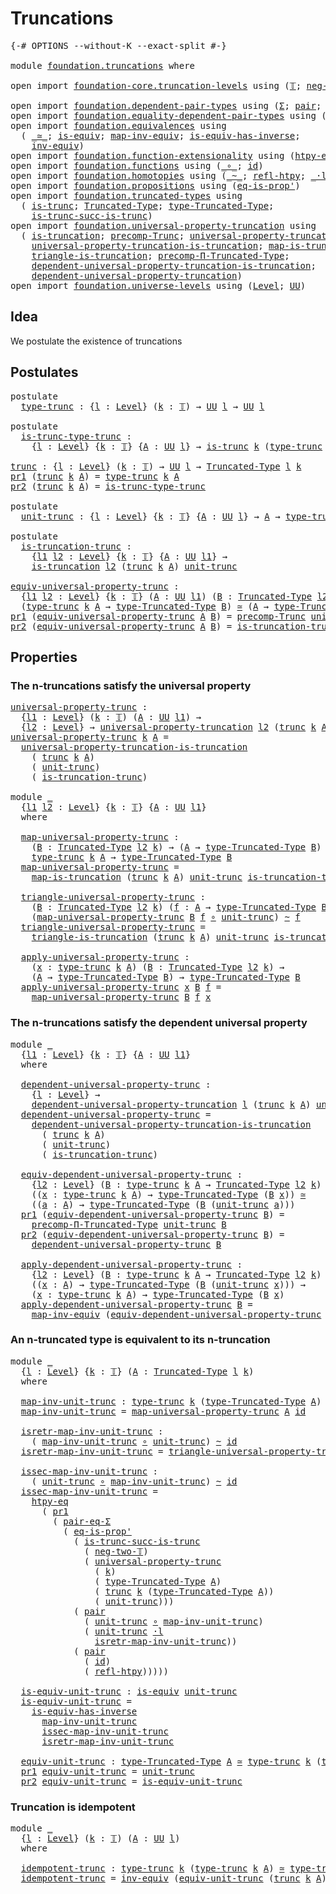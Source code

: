 # Truncations

<pre class="Agda"><a id="24" class="Symbol">{-#</a> <a id="28" class="Keyword">OPTIONS</a> <a id="36" class="Pragma">--without-K</a> <a id="48" class="Pragma">--exact-split</a> <a id="62" class="Symbol">#-}</a>

<a id="67" class="Keyword">module</a> <a id="74" href="foundation.truncations.html" class="Module">foundation.truncations</a> <a id="97" class="Keyword">where</a>

<a id="104" class="Keyword">open</a> <a id="109" class="Keyword">import</a> <a id="116" href="foundation-core.truncation-levels.html" class="Module">foundation-core.truncation-levels</a> <a id="150" class="Keyword">using</a> <a id="156" class="Symbol">(</a><a id="157" href="foundation-core.truncation-levels.html#395" class="Datatype">𝕋</a><a id="158" class="Symbol">;</a> <a id="160" href="foundation-core.truncation-levels.html#416" class="InductiveConstructor">neg-two-𝕋</a><a id="169" class="Symbol">)</a>

<a id="172" class="Keyword">open</a> <a id="177" class="Keyword">import</a> <a id="184" href="foundation.dependent-pair-types.html" class="Module">foundation.dependent-pair-types</a> <a id="216" class="Keyword">using</a> <a id="222" class="Symbol">(</a><a id="223" href="foundation-core.dependent-pair-types.html#515" class="Record">Σ</a><a id="224" class="Symbol">;</a> <a id="226" href="foundation-core.dependent-pair-types.html#588" class="InductiveConstructor">pair</a><a id="230" class="Symbol">;</a> <a id="232" href="foundation-core.dependent-pair-types.html#605" class="Field">pr1</a><a id="235" class="Symbol">;</a> <a id="237" href="foundation-core.dependent-pair-types.html#617" class="Field">pr2</a><a id="240" class="Symbol">)</a>
<a id="242" class="Keyword">open</a> <a id="247" class="Keyword">import</a> <a id="254" href="foundation.equality-dependent-pair-types.html" class="Module">foundation.equality-dependent-pair-types</a> <a id="295" class="Keyword">using</a> <a id="301" class="Symbol">(</a><a id="302" href="foundation.equality-dependent-pair-types.html#1288" class="Function">pair-eq-Σ</a><a id="311" class="Symbol">)</a>
<a id="313" class="Keyword">open</a> <a id="318" class="Keyword">import</a> <a id="325" href="foundation.equivalences.html" class="Module">foundation.equivalences</a> <a id="349" class="Keyword">using</a>
  <a id="357" class="Symbol">(</a> <a id="359" href="foundation-core.equivalences.html#1621" class="Function Operator">_≃_</a><a id="362" class="Symbol">;</a> <a id="364" href="foundation-core.equivalences.html#1556" class="Function">is-equiv</a><a id="372" class="Symbol">;</a> <a id="374" href="foundation-core.equivalences.html#5036" class="Function">map-inv-equiv</a><a id="387" class="Symbol">;</a> <a id="389" href="foundation-core.equivalences.html#3013" class="Function">is-equiv-has-inverse</a><a id="409" class="Symbol">;</a>
    <a id="415" href="foundation-core.equivalences.html#5721" class="Function">inv-equiv</a><a id="424" class="Symbol">)</a>
<a id="426" class="Keyword">open</a> <a id="431" class="Keyword">import</a> <a id="438" href="foundation.function-extensionality.html" class="Module">foundation.function-extensionality</a> <a id="473" class="Keyword">using</a> <a id="479" class="Symbol">(</a><a id="480" href="foundation-core.function-extensionality.html#965" class="Function">htpy-eq</a><a id="487" class="Symbol">)</a>
<a id="489" class="Keyword">open</a> <a id="494" class="Keyword">import</a> <a id="501" href="foundation.functions.html" class="Module">foundation.functions</a> <a id="522" class="Keyword">using</a> <a id="528" class="Symbol">(</a><a id="529" href="foundation-core.functions.html#420" class="Function Operator">_∘_</a><a id="532" class="Symbol">;</a> <a id="534" href="foundation-core.functions.html#322" class="Function">id</a><a id="536" class="Symbol">)</a>
<a id="538" class="Keyword">open</a> <a id="543" class="Keyword">import</a> <a id="550" href="foundation.homotopies.html" class="Module">foundation.homotopies</a> <a id="572" class="Keyword">using</a> <a id="578" class="Symbol">(</a><a id="579" href="foundation-core.homotopies.html#627" class="Function Operator">_~_</a><a id="582" class="Symbol">;</a> <a id="584" href="foundation-core.homotopies.html#741" class="Function">refl-htpy</a><a id="593" class="Symbol">;</a> <a id="595" href="foundation-core.homotopies.html#1877" class="Function Operator">_·l_</a><a id="599" class="Symbol">)</a>
<a id="601" class="Keyword">open</a> <a id="606" class="Keyword">import</a> <a id="613" href="foundation.propositions.html" class="Module">foundation.propositions</a> <a id="637" class="Keyword">using</a> <a id="643" class="Symbol">(</a><a id="644" href="foundation-core.propositions.html#2620" class="Function">eq-is-prop&#39;</a><a id="655" class="Symbol">)</a>
<a id="657" class="Keyword">open</a> <a id="662" class="Keyword">import</a> <a id="669" href="foundation.truncated-types.html" class="Module">foundation.truncated-types</a> <a id="696" class="Keyword">using</a>
  <a id="704" class="Symbol">(</a> <a id="706" href="foundation-core.truncated-types.html#1741" class="Function">is-trunc</a><a id="714" class="Symbol">;</a> <a id="716" href="foundation-core.truncated-types.html#1925" class="Function">Truncated-Type</a><a id="730" class="Symbol">;</a> <a id="732" href="foundation-core.truncated-types.html#2060" class="Function">type-Truncated-Type</a><a id="751" class="Symbol">;</a>
    <a id="757" href="foundation-core.truncated-types.html#2388" class="Function">is-trunc-succ-is-trunc</a><a id="779" class="Symbol">)</a>
<a id="781" class="Keyword">open</a> <a id="786" class="Keyword">import</a> <a id="793" href="foundation.universal-property-truncation.html" class="Module">foundation.universal-property-truncation</a> <a id="834" class="Keyword">using</a>
  <a id="842" class="Symbol">(</a> <a id="844" href="foundation.universal-property-truncation.html#1970" class="Function">is-truncation</a><a id="857" class="Symbol">;</a> <a id="859" href="foundation.universal-property-truncation.html#1744" class="Function">precomp-Trunc</a><a id="872" class="Symbol">;</a> <a id="874" href="foundation.universal-property-truncation.html#2264" class="Function">universal-property-truncation</a><a id="903" class="Symbol">;</a>
    <a id="909" href="foundation.universal-property-truncation.html#4584" class="Function">universal-property-truncation-is-truncation</a><a id="952" class="Symbol">;</a> <a id="954" href="foundation.universal-property-truncation.html#4962" class="Function">map-is-truncation</a><a id="971" class="Symbol">;</a>
    <a id="977" href="foundation.universal-property-truncation.html#5235" class="Function">triangle-is-truncation</a><a id="999" class="Symbol">;</a> <a id="1001" href="foundation.universal-property-truncation.html#2672" class="Function">precomp-Π-Truncated-Type</a><a id="1025" class="Symbol">;</a>
    <a id="1031" href="foundation.universal-property-truncation.html#5793" class="Function">dependent-universal-property-truncation-is-truncation</a><a id="1084" class="Symbol">;</a>
    <a id="1090" href="foundation.universal-property-truncation.html#2928" class="Function">dependent-universal-property-truncation</a><a id="1129" class="Symbol">)</a>
<a id="1131" class="Keyword">open</a> <a id="1136" class="Keyword">import</a> <a id="1143" href="foundation.universe-levels.html" class="Module">foundation.universe-levels</a> <a id="1170" class="Keyword">using</a> <a id="1176" class="Symbol">(</a><a id="1177" href="Agda.Primitive.html#597" class="Postulate">Level</a><a id="1182" class="Symbol">;</a> <a id="1184" href="foundation-core.universe-levels.html#235" class="Primitive">UU</a><a id="1186" class="Symbol">)</a>
</pre>
## Idea

We postulate the existence of truncations

## Postulates

<pre class="Agda"><a id="1268" class="Keyword">postulate</a>
  <a id="type-trunc"></a><a id="1280" href="foundation.truncations.html#1280" class="Postulate">type-trunc</a> <a id="1291" class="Symbol">:</a> <a id="1293" class="Symbol">{</a><a id="1294" href="foundation.truncations.html#1294" class="Bound">l</a> <a id="1296" class="Symbol">:</a> <a id="1298" href="Agda.Primitive.html#597" class="Postulate">Level</a><a id="1303" class="Symbol">}</a> <a id="1305" class="Symbol">(</a><a id="1306" href="foundation.truncations.html#1306" class="Bound">k</a> <a id="1308" class="Symbol">:</a> <a id="1310" href="foundation-core.truncation-levels.html#395" class="Datatype">𝕋</a><a id="1311" class="Symbol">)</a> <a id="1313" class="Symbol">→</a> <a id="1315" href="foundation-core.universe-levels.html#235" class="Primitive">UU</a> <a id="1318" href="foundation.truncations.html#1294" class="Bound">l</a> <a id="1320" class="Symbol">→</a> <a id="1322" href="foundation-core.universe-levels.html#235" class="Primitive">UU</a> <a id="1325" href="foundation.truncations.html#1294" class="Bound">l</a>

<a id="1328" class="Keyword">postulate</a>
  <a id="is-trunc-type-trunc"></a><a id="1340" href="foundation.truncations.html#1340" class="Postulate">is-trunc-type-trunc</a> <a id="1360" class="Symbol">:</a>
    <a id="1366" class="Symbol">{</a><a id="1367" href="foundation.truncations.html#1367" class="Bound">l</a> <a id="1369" class="Symbol">:</a> <a id="1371" href="Agda.Primitive.html#597" class="Postulate">Level</a><a id="1376" class="Symbol">}</a> <a id="1378" class="Symbol">{</a><a id="1379" href="foundation.truncations.html#1379" class="Bound">k</a> <a id="1381" class="Symbol">:</a> <a id="1383" href="foundation-core.truncation-levels.html#395" class="Datatype">𝕋</a><a id="1384" class="Symbol">}</a> <a id="1386" class="Symbol">{</a><a id="1387" href="foundation.truncations.html#1387" class="Bound">A</a> <a id="1389" class="Symbol">:</a> <a id="1391" href="foundation-core.universe-levels.html#235" class="Primitive">UU</a> <a id="1394" href="foundation.truncations.html#1367" class="Bound">l</a><a id="1395" class="Symbol">}</a> <a id="1397" class="Symbol">→</a> <a id="1399" href="foundation-core.truncated-types.html#1741" class="Function">is-trunc</a> <a id="1408" href="foundation.truncations.html#1379" class="Bound">k</a> <a id="1410" class="Symbol">(</a><a id="1411" href="foundation.truncations.html#1280" class="Postulate">type-trunc</a> <a id="1422" href="foundation.truncations.html#1379" class="Bound">k</a> <a id="1424" href="foundation.truncations.html#1387" class="Bound">A</a><a id="1425" class="Symbol">)</a>

<a id="trunc"></a><a id="1428" href="foundation.truncations.html#1428" class="Function">trunc</a> <a id="1434" class="Symbol">:</a> <a id="1436" class="Symbol">{</a><a id="1437" href="foundation.truncations.html#1437" class="Bound">l</a> <a id="1439" class="Symbol">:</a> <a id="1441" href="Agda.Primitive.html#597" class="Postulate">Level</a><a id="1446" class="Symbol">}</a> <a id="1448" class="Symbol">(</a><a id="1449" href="foundation.truncations.html#1449" class="Bound">k</a> <a id="1451" class="Symbol">:</a> <a id="1453" href="foundation-core.truncation-levels.html#395" class="Datatype">𝕋</a><a id="1454" class="Symbol">)</a> <a id="1456" class="Symbol">→</a> <a id="1458" href="foundation-core.universe-levels.html#235" class="Primitive">UU</a> <a id="1461" href="foundation.truncations.html#1437" class="Bound">l</a> <a id="1463" class="Symbol">→</a> <a id="1465" href="foundation-core.truncated-types.html#1925" class="Function">Truncated-Type</a> <a id="1480" href="foundation.truncations.html#1437" class="Bound">l</a> <a id="1482" href="foundation.truncations.html#1449" class="Bound">k</a>
<a id="1484" href="foundation-core.dependent-pair-types.html#605" class="Field">pr1</a> <a id="1488" class="Symbol">(</a><a id="1489" href="foundation.truncations.html#1428" class="Function">trunc</a> <a id="1495" href="foundation.truncations.html#1495" class="Bound">k</a> <a id="1497" href="foundation.truncations.html#1497" class="Bound">A</a><a id="1498" class="Symbol">)</a> <a id="1500" class="Symbol">=</a> <a id="1502" href="foundation.truncations.html#1280" class="Postulate">type-trunc</a> <a id="1513" href="foundation.truncations.html#1495" class="Bound">k</a> <a id="1515" href="foundation.truncations.html#1497" class="Bound">A</a>
<a id="1517" href="foundation-core.dependent-pair-types.html#617" class="Field">pr2</a> <a id="1521" class="Symbol">(</a><a id="1522" href="foundation.truncations.html#1428" class="Function">trunc</a> <a id="1528" href="foundation.truncations.html#1528" class="Bound">k</a> <a id="1530" href="foundation.truncations.html#1530" class="Bound">A</a><a id="1531" class="Symbol">)</a> <a id="1533" class="Symbol">=</a> <a id="1535" href="foundation.truncations.html#1340" class="Postulate">is-trunc-type-trunc</a>

<a id="1556" class="Keyword">postulate</a>
  <a id="unit-trunc"></a><a id="1568" href="foundation.truncations.html#1568" class="Postulate">unit-trunc</a> <a id="1579" class="Symbol">:</a> <a id="1581" class="Symbol">{</a><a id="1582" href="foundation.truncations.html#1582" class="Bound">l</a> <a id="1584" class="Symbol">:</a> <a id="1586" href="Agda.Primitive.html#597" class="Postulate">Level</a><a id="1591" class="Symbol">}</a> <a id="1593" class="Symbol">{</a><a id="1594" href="foundation.truncations.html#1594" class="Bound">k</a> <a id="1596" class="Symbol">:</a> <a id="1598" href="foundation-core.truncation-levels.html#395" class="Datatype">𝕋</a><a id="1599" class="Symbol">}</a> <a id="1601" class="Symbol">{</a><a id="1602" href="foundation.truncations.html#1602" class="Bound">A</a> <a id="1604" class="Symbol">:</a> <a id="1606" href="foundation-core.universe-levels.html#235" class="Primitive">UU</a> <a id="1609" href="foundation.truncations.html#1582" class="Bound">l</a><a id="1610" class="Symbol">}</a> <a id="1612" class="Symbol">→</a> <a id="1614" href="foundation.truncations.html#1602" class="Bound">A</a> <a id="1616" class="Symbol">→</a> <a id="1618" href="foundation.truncations.html#1280" class="Postulate">type-trunc</a> <a id="1629" href="foundation.truncations.html#1594" class="Bound">k</a> <a id="1631" href="foundation.truncations.html#1602" class="Bound">A</a>

<a id="1634" class="Keyword">postulate</a>
  <a id="is-truncation-trunc"></a><a id="1646" href="foundation.truncations.html#1646" class="Postulate">is-truncation-trunc</a> <a id="1666" class="Symbol">:</a>
    <a id="1672" class="Symbol">{</a><a id="1673" href="foundation.truncations.html#1673" class="Bound">l1</a> <a id="1676" href="foundation.truncations.html#1676" class="Bound">l2</a> <a id="1679" class="Symbol">:</a> <a id="1681" href="Agda.Primitive.html#597" class="Postulate">Level</a><a id="1686" class="Symbol">}</a> <a id="1688" class="Symbol">{</a><a id="1689" href="foundation.truncations.html#1689" class="Bound">k</a> <a id="1691" class="Symbol">:</a> <a id="1693" href="foundation-core.truncation-levels.html#395" class="Datatype">𝕋</a><a id="1694" class="Symbol">}</a> <a id="1696" class="Symbol">{</a><a id="1697" href="foundation.truncations.html#1697" class="Bound">A</a> <a id="1699" class="Symbol">:</a> <a id="1701" href="foundation-core.universe-levels.html#235" class="Primitive">UU</a> <a id="1704" href="foundation.truncations.html#1673" class="Bound">l1</a><a id="1706" class="Symbol">}</a> <a id="1708" class="Symbol">→</a>
    <a id="1714" href="foundation.universal-property-truncation.html#1970" class="Function">is-truncation</a> <a id="1728" href="foundation.truncations.html#1676" class="Bound">l2</a> <a id="1731" class="Symbol">(</a><a id="1732" href="foundation.truncations.html#1428" class="Function">trunc</a> <a id="1738" href="foundation.truncations.html#1689" class="Bound">k</a> <a id="1740" href="foundation.truncations.html#1697" class="Bound">A</a><a id="1741" class="Symbol">)</a> <a id="1743" href="foundation.truncations.html#1568" class="Postulate">unit-trunc</a>

<a id="equiv-universal-property-trunc"></a><a id="1755" href="foundation.truncations.html#1755" class="Function">equiv-universal-property-trunc</a> <a id="1786" class="Symbol">:</a>
  <a id="1790" class="Symbol">{</a><a id="1791" href="foundation.truncations.html#1791" class="Bound">l1</a> <a id="1794" href="foundation.truncations.html#1794" class="Bound">l2</a> <a id="1797" class="Symbol">:</a> <a id="1799" href="Agda.Primitive.html#597" class="Postulate">Level</a><a id="1804" class="Symbol">}</a> <a id="1806" class="Symbol">{</a><a id="1807" href="foundation.truncations.html#1807" class="Bound">k</a> <a id="1809" class="Symbol">:</a> <a id="1811" href="foundation-core.truncation-levels.html#395" class="Datatype">𝕋</a><a id="1812" class="Symbol">}</a> <a id="1814" class="Symbol">(</a><a id="1815" href="foundation.truncations.html#1815" class="Bound">A</a> <a id="1817" class="Symbol">:</a> <a id="1819" href="foundation-core.universe-levels.html#235" class="Primitive">UU</a> <a id="1822" href="foundation.truncations.html#1791" class="Bound">l1</a><a id="1824" class="Symbol">)</a> <a id="1826" class="Symbol">(</a><a id="1827" href="foundation.truncations.html#1827" class="Bound">B</a> <a id="1829" class="Symbol">:</a> <a id="1831" href="foundation-core.truncated-types.html#1925" class="Function">Truncated-Type</a> <a id="1846" href="foundation.truncations.html#1794" class="Bound">l2</a> <a id="1849" href="foundation.truncations.html#1807" class="Bound">k</a><a id="1850" class="Symbol">)</a> <a id="1852" class="Symbol">→</a>
  <a id="1856" class="Symbol">(</a><a id="1857" href="foundation.truncations.html#1280" class="Postulate">type-trunc</a> <a id="1868" href="foundation.truncations.html#1807" class="Bound">k</a> <a id="1870" href="foundation.truncations.html#1815" class="Bound">A</a> <a id="1872" class="Symbol">→</a> <a id="1874" href="foundation-core.truncated-types.html#2060" class="Function">type-Truncated-Type</a> <a id="1894" href="foundation.truncations.html#1827" class="Bound">B</a><a id="1895" class="Symbol">)</a> <a id="1897" href="foundation-core.equivalences.html#1621" class="Function Operator">≃</a> <a id="1899" class="Symbol">(</a><a id="1900" href="foundation.truncations.html#1815" class="Bound">A</a> <a id="1902" class="Symbol">→</a> <a id="1904" href="foundation-core.truncated-types.html#2060" class="Function">type-Truncated-Type</a> <a id="1924" href="foundation.truncations.html#1827" class="Bound">B</a><a id="1925" class="Symbol">)</a>
<a id="1927" href="foundation-core.dependent-pair-types.html#605" class="Field">pr1</a> <a id="1931" class="Symbol">(</a><a id="1932" href="foundation.truncations.html#1755" class="Function">equiv-universal-property-trunc</a> <a id="1963" href="foundation.truncations.html#1963" class="Bound">A</a> <a id="1965" href="foundation.truncations.html#1965" class="Bound">B</a><a id="1966" class="Symbol">)</a> <a id="1968" class="Symbol">=</a> <a id="1970" href="foundation.universal-property-truncation.html#1744" class="Function">precomp-Trunc</a> <a id="1984" href="foundation.truncations.html#1568" class="Postulate">unit-trunc</a> <a id="1995" href="foundation.truncations.html#1965" class="Bound">B</a>
<a id="1997" href="foundation-core.dependent-pair-types.html#617" class="Field">pr2</a> <a id="2001" class="Symbol">(</a><a id="2002" href="foundation.truncations.html#1755" class="Function">equiv-universal-property-trunc</a> <a id="2033" href="foundation.truncations.html#2033" class="Bound">A</a> <a id="2035" href="foundation.truncations.html#2035" class="Bound">B</a><a id="2036" class="Symbol">)</a> <a id="2038" class="Symbol">=</a> <a id="2040" href="foundation.truncations.html#1646" class="Postulate">is-truncation-trunc</a> <a id="2060" href="foundation.truncations.html#2035" class="Bound">B</a>
</pre>
## Properties

### The n-truncations satisfy the universal property

<pre class="Agda"><a id="universal-property-trunc"></a><a id="2144" href="foundation.truncations.html#2144" class="Function">universal-property-trunc</a> <a id="2169" class="Symbol">:</a>
  <a id="2173" class="Symbol">{</a><a id="2174" href="foundation.truncations.html#2174" class="Bound">l1</a> <a id="2177" class="Symbol">:</a> <a id="2179" href="Agda.Primitive.html#597" class="Postulate">Level</a><a id="2184" class="Symbol">}</a> <a id="2186" class="Symbol">(</a><a id="2187" href="foundation.truncations.html#2187" class="Bound">k</a> <a id="2189" class="Symbol">:</a> <a id="2191" href="foundation-core.truncation-levels.html#395" class="Datatype">𝕋</a><a id="2192" class="Symbol">)</a> <a id="2194" class="Symbol">(</a><a id="2195" href="foundation.truncations.html#2195" class="Bound">A</a> <a id="2197" class="Symbol">:</a> <a id="2199" href="foundation-core.universe-levels.html#235" class="Primitive">UU</a> <a id="2202" href="foundation.truncations.html#2174" class="Bound">l1</a><a id="2204" class="Symbol">)</a> <a id="2206" class="Symbol">→</a>
  <a id="2210" class="Symbol">{</a><a id="2211" href="foundation.truncations.html#2211" class="Bound">l2</a> <a id="2214" class="Symbol">:</a> <a id="2216" href="Agda.Primitive.html#597" class="Postulate">Level</a><a id="2221" class="Symbol">}</a> <a id="2223" class="Symbol">→</a> <a id="2225" href="foundation.universal-property-truncation.html#2264" class="Function">universal-property-truncation</a> <a id="2255" href="foundation.truncations.html#2211" class="Bound">l2</a> <a id="2258" class="Symbol">(</a><a id="2259" href="foundation.truncations.html#1428" class="Function">trunc</a> <a id="2265" href="foundation.truncations.html#2187" class="Bound">k</a> <a id="2267" href="foundation.truncations.html#2195" class="Bound">A</a><a id="2268" class="Symbol">)</a> <a id="2270" href="foundation.truncations.html#1568" class="Postulate">unit-trunc</a>
<a id="2281" href="foundation.truncations.html#2144" class="Function">universal-property-trunc</a> <a id="2306" href="foundation.truncations.html#2306" class="Bound">k</a> <a id="2308" href="foundation.truncations.html#2308" class="Bound">A</a> <a id="2310" class="Symbol">=</a>
  <a id="2314" href="foundation.universal-property-truncation.html#4584" class="Function">universal-property-truncation-is-truncation</a>
    <a id="2362" class="Symbol">(</a> <a id="2364" href="foundation.truncations.html#1428" class="Function">trunc</a> <a id="2370" href="foundation.truncations.html#2306" class="Bound">k</a> <a id="2372" href="foundation.truncations.html#2308" class="Bound">A</a><a id="2373" class="Symbol">)</a>
    <a id="2379" class="Symbol">(</a> <a id="2381" href="foundation.truncations.html#1568" class="Postulate">unit-trunc</a><a id="2391" class="Symbol">)</a>
    <a id="2397" class="Symbol">(</a> <a id="2399" href="foundation.truncations.html#1646" class="Postulate">is-truncation-trunc</a><a id="2418" class="Symbol">)</a>

<a id="2421" class="Keyword">module</a> <a id="2428" href="foundation.truncations.html#2428" class="Module">_</a>
  <a id="2432" class="Symbol">{</a><a id="2433" href="foundation.truncations.html#2433" class="Bound">l1</a> <a id="2436" href="foundation.truncations.html#2436" class="Bound">l2</a> <a id="2439" class="Symbol">:</a> <a id="2441" href="Agda.Primitive.html#597" class="Postulate">Level</a><a id="2446" class="Symbol">}</a> <a id="2448" class="Symbol">{</a><a id="2449" href="foundation.truncations.html#2449" class="Bound">k</a> <a id="2451" class="Symbol">:</a> <a id="2453" href="foundation-core.truncation-levels.html#395" class="Datatype">𝕋</a><a id="2454" class="Symbol">}</a> <a id="2456" class="Symbol">{</a><a id="2457" href="foundation.truncations.html#2457" class="Bound">A</a> <a id="2459" class="Symbol">:</a> <a id="2461" href="foundation-core.universe-levels.html#235" class="Primitive">UU</a> <a id="2464" href="foundation.truncations.html#2433" class="Bound">l1</a><a id="2466" class="Symbol">}</a>
  <a id="2470" class="Keyword">where</a>
  
  <a id="2481" href="foundation.truncations.html#2481" class="Function">map-universal-property-trunc</a> <a id="2510" class="Symbol">:</a>
    <a id="2516" class="Symbol">(</a><a id="2517" href="foundation.truncations.html#2517" class="Bound">B</a> <a id="2519" class="Symbol">:</a> <a id="2521" href="foundation-core.truncated-types.html#1925" class="Function">Truncated-Type</a> <a id="2536" href="foundation.truncations.html#2436" class="Bound">l2</a> <a id="2539" href="foundation.truncations.html#2449" class="Bound">k</a><a id="2540" class="Symbol">)</a> <a id="2542" class="Symbol">→</a> <a id="2544" class="Symbol">(</a><a id="2545" href="foundation.truncations.html#2457" class="Bound">A</a> <a id="2547" class="Symbol">→</a> <a id="2549" href="foundation-core.truncated-types.html#2060" class="Function">type-Truncated-Type</a> <a id="2569" href="foundation.truncations.html#2517" class="Bound">B</a><a id="2570" class="Symbol">)</a> <a id="2572" class="Symbol">→</a>
    <a id="2578" href="foundation.truncations.html#1280" class="Postulate">type-trunc</a> <a id="2589" href="foundation.truncations.html#2449" class="Bound">k</a> <a id="2591" href="foundation.truncations.html#2457" class="Bound">A</a> <a id="2593" class="Symbol">→</a> <a id="2595" href="foundation-core.truncated-types.html#2060" class="Function">type-Truncated-Type</a> <a id="2615" href="foundation.truncations.html#2517" class="Bound">B</a>
  <a id="2619" href="foundation.truncations.html#2481" class="Function">map-universal-property-trunc</a> <a id="2648" class="Symbol">=</a>
    <a id="2654" href="foundation.universal-property-truncation.html#4962" class="Function">map-is-truncation</a> <a id="2672" class="Symbol">(</a><a id="2673" href="foundation.truncations.html#1428" class="Function">trunc</a> <a id="2679" href="foundation.truncations.html#2449" class="Bound">k</a> <a id="2681" href="foundation.truncations.html#2457" class="Bound">A</a><a id="2682" class="Symbol">)</a> <a id="2684" href="foundation.truncations.html#1568" class="Postulate">unit-trunc</a> <a id="2695" href="foundation.truncations.html#1646" class="Postulate">is-truncation-trunc</a>

  <a id="2718" href="foundation.truncations.html#2718" class="Function">triangle-universal-property-trunc</a> <a id="2752" class="Symbol">:</a>
    <a id="2758" class="Symbol">(</a><a id="2759" href="foundation.truncations.html#2759" class="Bound">B</a> <a id="2761" class="Symbol">:</a> <a id="2763" href="foundation-core.truncated-types.html#1925" class="Function">Truncated-Type</a> <a id="2778" href="foundation.truncations.html#2436" class="Bound">l2</a> <a id="2781" href="foundation.truncations.html#2449" class="Bound">k</a><a id="2782" class="Symbol">)</a> <a id="2784" class="Symbol">(</a><a id="2785" href="foundation.truncations.html#2785" class="Bound">f</a> <a id="2787" class="Symbol">:</a> <a id="2789" href="foundation.truncations.html#2457" class="Bound">A</a> <a id="2791" class="Symbol">→</a> <a id="2793" href="foundation-core.truncated-types.html#2060" class="Function">type-Truncated-Type</a> <a id="2813" href="foundation.truncations.html#2759" class="Bound">B</a><a id="2814" class="Symbol">)</a> <a id="2816" class="Symbol">→</a>
    <a id="2822" class="Symbol">(</a><a id="2823" href="foundation.truncations.html#2481" class="Function">map-universal-property-trunc</a> <a id="2852" href="foundation.truncations.html#2759" class="Bound">B</a> <a id="2854" href="foundation.truncations.html#2785" class="Bound">f</a> <a id="2856" href="foundation-core.functions.html#420" class="Function Operator">∘</a> <a id="2858" href="foundation.truncations.html#1568" class="Postulate">unit-trunc</a><a id="2868" class="Symbol">)</a> <a id="2870" href="foundation-core.homotopies.html#627" class="Function Operator">~</a> <a id="2872" href="foundation.truncations.html#2785" class="Bound">f</a>
  <a id="2876" href="foundation.truncations.html#2718" class="Function">triangle-universal-property-trunc</a> <a id="2910" class="Symbol">=</a>
    <a id="2916" href="foundation.universal-property-truncation.html#5235" class="Function">triangle-is-truncation</a> <a id="2939" class="Symbol">(</a><a id="2940" href="foundation.truncations.html#1428" class="Function">trunc</a> <a id="2946" href="foundation.truncations.html#2449" class="Bound">k</a> <a id="2948" href="foundation.truncations.html#2457" class="Bound">A</a><a id="2949" class="Symbol">)</a> <a id="2951" href="foundation.truncations.html#1568" class="Postulate">unit-trunc</a> <a id="2962" href="foundation.truncations.html#1646" class="Postulate">is-truncation-trunc</a>

  <a id="2985" href="foundation.truncations.html#2985" class="Function">apply-universal-property-trunc</a> <a id="3016" class="Symbol">:</a>
    <a id="3022" class="Symbol">(</a><a id="3023" href="foundation.truncations.html#3023" class="Bound">x</a> <a id="3025" class="Symbol">:</a> <a id="3027" href="foundation.truncations.html#1280" class="Postulate">type-trunc</a> <a id="3038" href="foundation.truncations.html#2449" class="Bound">k</a> <a id="3040" href="foundation.truncations.html#2457" class="Bound">A</a><a id="3041" class="Symbol">)</a> <a id="3043" class="Symbol">(</a><a id="3044" href="foundation.truncations.html#3044" class="Bound">B</a> <a id="3046" class="Symbol">:</a> <a id="3048" href="foundation-core.truncated-types.html#1925" class="Function">Truncated-Type</a> <a id="3063" href="foundation.truncations.html#2436" class="Bound">l2</a> <a id="3066" href="foundation.truncations.html#2449" class="Bound">k</a><a id="3067" class="Symbol">)</a> <a id="3069" class="Symbol">→</a>
    <a id="3075" class="Symbol">(</a><a id="3076" href="foundation.truncations.html#2457" class="Bound">A</a> <a id="3078" class="Symbol">→</a> <a id="3080" href="foundation-core.truncated-types.html#2060" class="Function">type-Truncated-Type</a> <a id="3100" href="foundation.truncations.html#3044" class="Bound">B</a><a id="3101" class="Symbol">)</a> <a id="3103" class="Symbol">→</a> <a id="3105" href="foundation-core.truncated-types.html#2060" class="Function">type-Truncated-Type</a> <a id="3125" href="foundation.truncations.html#3044" class="Bound">B</a>
  <a id="3129" href="foundation.truncations.html#2985" class="Function">apply-universal-property-trunc</a> <a id="3160" href="foundation.truncations.html#3160" class="Bound">x</a> <a id="3162" href="foundation.truncations.html#3162" class="Bound">B</a> <a id="3164" href="foundation.truncations.html#3164" class="Bound">f</a> <a id="3166" class="Symbol">=</a>
    <a id="3172" href="foundation.truncations.html#2481" class="Function">map-universal-property-trunc</a> <a id="3201" href="foundation.truncations.html#3162" class="Bound">B</a> <a id="3203" href="foundation.truncations.html#3164" class="Bound">f</a> <a id="3205" href="foundation.truncations.html#3160" class="Bound">x</a>
</pre>
### The n-truncations satisfy the dependent universal property

<pre class="Agda"><a id="3284" class="Keyword">module</a> <a id="3291" href="foundation.truncations.html#3291" class="Module">_</a>
  <a id="3295" class="Symbol">{</a><a id="3296" href="foundation.truncations.html#3296" class="Bound">l1</a> <a id="3299" class="Symbol">:</a> <a id="3301" href="Agda.Primitive.html#597" class="Postulate">Level</a><a id="3306" class="Symbol">}</a> <a id="3308" class="Symbol">{</a><a id="3309" href="foundation.truncations.html#3309" class="Bound">k</a> <a id="3311" class="Symbol">:</a> <a id="3313" href="foundation-core.truncation-levels.html#395" class="Datatype">𝕋</a><a id="3314" class="Symbol">}</a> <a id="3316" class="Symbol">{</a><a id="3317" href="foundation.truncations.html#3317" class="Bound">A</a> <a id="3319" class="Symbol">:</a> <a id="3321" href="foundation-core.universe-levels.html#235" class="Primitive">UU</a> <a id="3324" href="foundation.truncations.html#3296" class="Bound">l1</a><a id="3326" class="Symbol">}</a>
  <a id="3330" class="Keyword">where</a>

  <a id="3339" href="foundation.truncations.html#3339" class="Function">dependent-universal-property-trunc</a> <a id="3374" class="Symbol">:</a>
    <a id="3380" class="Symbol">{</a><a id="3381" href="foundation.truncations.html#3381" class="Bound">l</a> <a id="3383" class="Symbol">:</a> <a id="3385" href="Agda.Primitive.html#597" class="Postulate">Level</a><a id="3390" class="Symbol">}</a> <a id="3392" class="Symbol">→</a>
    <a id="3398" href="foundation.universal-property-truncation.html#2928" class="Function">dependent-universal-property-truncation</a> <a id="3438" href="foundation.truncations.html#3381" class="Bound">l</a> <a id="3440" class="Symbol">(</a><a id="3441" href="foundation.truncations.html#1428" class="Function">trunc</a> <a id="3447" href="foundation.truncations.html#3309" class="Bound">k</a> <a id="3449" href="foundation.truncations.html#3317" class="Bound">A</a><a id="3450" class="Symbol">)</a> <a id="3452" href="foundation.truncations.html#1568" class="Postulate">unit-trunc</a>
  <a id="3465" href="foundation.truncations.html#3339" class="Function">dependent-universal-property-trunc</a> <a id="3500" class="Symbol">=</a>
    <a id="3506" href="foundation.universal-property-truncation.html#5793" class="Function">dependent-universal-property-truncation-is-truncation</a>
      <a id="3566" class="Symbol">(</a> <a id="3568" href="foundation.truncations.html#1428" class="Function">trunc</a> <a id="3574" href="foundation.truncations.html#3309" class="Bound">k</a> <a id="3576" href="foundation.truncations.html#3317" class="Bound">A</a><a id="3577" class="Symbol">)</a>
      <a id="3585" class="Symbol">(</a> <a id="3587" href="foundation.truncations.html#1568" class="Postulate">unit-trunc</a><a id="3597" class="Symbol">)</a>
      <a id="3605" class="Symbol">(</a> <a id="3607" href="foundation.truncations.html#1646" class="Postulate">is-truncation-trunc</a><a id="3626" class="Symbol">)</a>

  <a id="3631" href="foundation.truncations.html#3631" class="Function">equiv-dependent-universal-property-trunc</a> <a id="3672" class="Symbol">:</a>
    <a id="3678" class="Symbol">{</a><a id="3679" href="foundation.truncations.html#3679" class="Bound">l2</a> <a id="3682" class="Symbol">:</a> <a id="3684" href="Agda.Primitive.html#597" class="Postulate">Level</a><a id="3689" class="Symbol">}</a> <a id="3691" class="Symbol">(</a><a id="3692" href="foundation.truncations.html#3692" class="Bound">B</a> <a id="3694" class="Symbol">:</a> <a id="3696" href="foundation.truncations.html#1280" class="Postulate">type-trunc</a> <a id="3707" href="foundation.truncations.html#3309" class="Bound">k</a> <a id="3709" href="foundation.truncations.html#3317" class="Bound">A</a> <a id="3711" class="Symbol">→</a> <a id="3713" href="foundation-core.truncated-types.html#1925" class="Function">Truncated-Type</a> <a id="3728" href="foundation.truncations.html#3679" class="Bound">l2</a> <a id="3731" href="foundation.truncations.html#3309" class="Bound">k</a><a id="3732" class="Symbol">)</a> <a id="3734" class="Symbol">→</a>
    <a id="3740" class="Symbol">((</a><a id="3742" href="foundation.truncations.html#3742" class="Bound">x</a> <a id="3744" class="Symbol">:</a> <a id="3746" href="foundation.truncations.html#1280" class="Postulate">type-trunc</a> <a id="3757" href="foundation.truncations.html#3309" class="Bound">k</a> <a id="3759" href="foundation.truncations.html#3317" class="Bound">A</a><a id="3760" class="Symbol">)</a> <a id="3762" class="Symbol">→</a> <a id="3764" href="foundation-core.truncated-types.html#2060" class="Function">type-Truncated-Type</a> <a id="3784" class="Symbol">(</a><a id="3785" href="foundation.truncations.html#3692" class="Bound">B</a> <a id="3787" href="foundation.truncations.html#3742" class="Bound">x</a><a id="3788" class="Symbol">))</a> <a id="3791" href="foundation-core.equivalences.html#1621" class="Function Operator">≃</a>
    <a id="3797" class="Symbol">((</a><a id="3799" href="foundation.truncations.html#3799" class="Bound">a</a> <a id="3801" class="Symbol">:</a> <a id="3803" href="foundation.truncations.html#3317" class="Bound">A</a><a id="3804" class="Symbol">)</a> <a id="3806" class="Symbol">→</a> <a id="3808" href="foundation-core.truncated-types.html#2060" class="Function">type-Truncated-Type</a> <a id="3828" class="Symbol">(</a><a id="3829" href="foundation.truncations.html#3692" class="Bound">B</a> <a id="3831" class="Symbol">(</a><a id="3832" href="foundation.truncations.html#1568" class="Postulate">unit-trunc</a> <a id="3843" href="foundation.truncations.html#3799" class="Bound">a</a><a id="3844" class="Symbol">)))</a>
  <a id="3850" href="foundation-core.dependent-pair-types.html#605" class="Field">pr1</a> <a id="3854" class="Symbol">(</a><a id="3855" href="foundation.truncations.html#3631" class="Function">equiv-dependent-universal-property-trunc</a> <a id="3896" href="foundation.truncations.html#3896" class="Bound">B</a><a id="3897" class="Symbol">)</a> <a id="3899" class="Symbol">=</a>
    <a id="3905" href="foundation.universal-property-truncation.html#2672" class="Function">precomp-Π-Truncated-Type</a> <a id="3930" href="foundation.truncations.html#1568" class="Postulate">unit-trunc</a> <a id="3941" href="foundation.truncations.html#3896" class="Bound">B</a>
  <a id="3945" href="foundation-core.dependent-pair-types.html#617" class="Field">pr2</a> <a id="3949" class="Symbol">(</a><a id="3950" href="foundation.truncations.html#3631" class="Function">equiv-dependent-universal-property-trunc</a> <a id="3991" href="foundation.truncations.html#3991" class="Bound">B</a><a id="3992" class="Symbol">)</a> <a id="3994" class="Symbol">=</a>
    <a id="4000" href="foundation.truncations.html#3339" class="Function">dependent-universal-property-trunc</a> <a id="4035" href="foundation.truncations.html#3991" class="Bound">B</a>

  <a id="4040" href="foundation.truncations.html#4040" class="Function">apply-dependent-universal-property-trunc</a> <a id="4081" class="Symbol">:</a>
    <a id="4087" class="Symbol">{</a><a id="4088" href="foundation.truncations.html#4088" class="Bound">l2</a> <a id="4091" class="Symbol">:</a> <a id="4093" href="Agda.Primitive.html#597" class="Postulate">Level</a><a id="4098" class="Symbol">}</a> <a id="4100" class="Symbol">(</a><a id="4101" href="foundation.truncations.html#4101" class="Bound">B</a> <a id="4103" class="Symbol">:</a> <a id="4105" href="foundation.truncations.html#1280" class="Postulate">type-trunc</a> <a id="4116" href="foundation.truncations.html#3309" class="Bound">k</a> <a id="4118" href="foundation.truncations.html#3317" class="Bound">A</a> <a id="4120" class="Symbol">→</a> <a id="4122" href="foundation-core.truncated-types.html#1925" class="Function">Truncated-Type</a> <a id="4137" href="foundation.truncations.html#4088" class="Bound">l2</a> <a id="4140" href="foundation.truncations.html#3309" class="Bound">k</a><a id="4141" class="Symbol">)</a> <a id="4143" class="Symbol">→</a>
    <a id="4149" class="Symbol">((</a><a id="4151" href="foundation.truncations.html#4151" class="Bound">x</a> <a id="4153" class="Symbol">:</a> <a id="4155" href="foundation.truncations.html#3317" class="Bound">A</a><a id="4156" class="Symbol">)</a> <a id="4158" class="Symbol">→</a> <a id="4160" href="foundation-core.truncated-types.html#2060" class="Function">type-Truncated-Type</a> <a id="4180" class="Symbol">(</a><a id="4181" href="foundation.truncations.html#4101" class="Bound">B</a> <a id="4183" class="Symbol">(</a><a id="4184" href="foundation.truncations.html#1568" class="Postulate">unit-trunc</a> <a id="4195" href="foundation.truncations.html#4151" class="Bound">x</a><a id="4196" class="Symbol">)))</a> <a id="4200" class="Symbol">→</a>
    <a id="4206" class="Symbol">(</a><a id="4207" href="foundation.truncations.html#4207" class="Bound">x</a> <a id="4209" class="Symbol">:</a> <a id="4211" href="foundation.truncations.html#1280" class="Postulate">type-trunc</a> <a id="4222" href="foundation.truncations.html#3309" class="Bound">k</a> <a id="4224" href="foundation.truncations.html#3317" class="Bound">A</a><a id="4225" class="Symbol">)</a> <a id="4227" class="Symbol">→</a> <a id="4229" href="foundation-core.truncated-types.html#2060" class="Function">type-Truncated-Type</a> <a id="4249" class="Symbol">(</a><a id="4250" href="foundation.truncations.html#4101" class="Bound">B</a> <a id="4252" href="foundation.truncations.html#4207" class="Bound">x</a><a id="4253" class="Symbol">)</a>
  <a id="4257" href="foundation.truncations.html#4040" class="Function">apply-dependent-universal-property-trunc</a> <a id="4298" href="foundation.truncations.html#4298" class="Bound">B</a> <a id="4300" class="Symbol">=</a>
    <a id="4306" href="foundation-core.equivalences.html#5036" class="Function">map-inv-equiv</a> <a id="4320" class="Symbol">(</a><a id="4321" href="foundation.truncations.html#3631" class="Function">equiv-dependent-universal-property-trunc</a> <a id="4362" href="foundation.truncations.html#4298" class="Bound">B</a><a id="4363" class="Symbol">)</a>
</pre>
### An n-truncated type is equivalent to its n-truncation

<pre class="Agda"><a id="4437" class="Keyword">module</a> <a id="4444" href="foundation.truncations.html#4444" class="Module">_</a>
  <a id="4448" class="Symbol">{</a><a id="4449" href="foundation.truncations.html#4449" class="Bound">l</a> <a id="4451" class="Symbol">:</a> <a id="4453" href="Agda.Primitive.html#597" class="Postulate">Level</a><a id="4458" class="Symbol">}</a> <a id="4460" class="Symbol">{</a><a id="4461" href="foundation.truncations.html#4461" class="Bound">k</a> <a id="4463" class="Symbol">:</a> <a id="4465" href="foundation-core.truncation-levels.html#395" class="Datatype">𝕋</a><a id="4466" class="Symbol">}</a> <a id="4468" class="Symbol">(</a><a id="4469" href="foundation.truncations.html#4469" class="Bound">A</a> <a id="4471" class="Symbol">:</a> <a id="4473" href="foundation-core.truncated-types.html#1925" class="Function">Truncated-Type</a> <a id="4488" href="foundation.truncations.html#4449" class="Bound">l</a> <a id="4490" href="foundation.truncations.html#4461" class="Bound">k</a><a id="4491" class="Symbol">)</a>
  <a id="4495" class="Keyword">where</a>

  <a id="4504" href="foundation.truncations.html#4504" class="Function">map-inv-unit-trunc</a> <a id="4523" class="Symbol">:</a> <a id="4525" href="foundation.truncations.html#1280" class="Postulate">type-trunc</a> <a id="4536" href="foundation.truncations.html#4461" class="Bound">k</a> <a id="4538" class="Symbol">(</a><a id="4539" href="foundation-core.truncated-types.html#2060" class="Function">type-Truncated-Type</a> <a id="4559" href="foundation.truncations.html#4469" class="Bound">A</a><a id="4560" class="Symbol">)</a> <a id="4562" class="Symbol">→</a> <a id="4564" href="foundation-core.truncated-types.html#2060" class="Function">type-Truncated-Type</a> <a id="4584" href="foundation.truncations.html#4469" class="Bound">A</a>
  <a id="4588" href="foundation.truncations.html#4504" class="Function">map-inv-unit-trunc</a> <a id="4607" class="Symbol">=</a> <a id="4609" href="foundation.truncations.html#2481" class="Function">map-universal-property-trunc</a> <a id="4638" href="foundation.truncations.html#4469" class="Bound">A</a> <a id="4640" href="foundation-core.functions.html#322" class="Function">id</a>

  <a id="4646" href="foundation.truncations.html#4646" class="Function">isretr-map-inv-unit-trunc</a> <a id="4672" class="Symbol">:</a>
    <a id="4678" class="Symbol">(</a> <a id="4680" href="foundation.truncations.html#4504" class="Function">map-inv-unit-trunc</a> <a id="4699" href="foundation-core.functions.html#420" class="Function Operator">∘</a> <a id="4701" href="foundation.truncations.html#1568" class="Postulate">unit-trunc</a><a id="4711" class="Symbol">)</a> <a id="4713" href="foundation-core.homotopies.html#627" class="Function Operator">~</a> <a id="4715" href="foundation-core.functions.html#322" class="Function">id</a>
  <a id="4720" href="foundation.truncations.html#4646" class="Function">isretr-map-inv-unit-trunc</a> <a id="4746" class="Symbol">=</a> <a id="4748" href="foundation.truncations.html#2718" class="Function">triangle-universal-property-trunc</a> <a id="4782" href="foundation.truncations.html#4469" class="Bound">A</a> <a id="4784" href="foundation-core.functions.html#322" class="Function">id</a>

  <a id="4790" href="foundation.truncations.html#4790" class="Function">issec-map-inv-unit-trunc</a> <a id="4815" class="Symbol">:</a>
    <a id="4821" class="Symbol">(</a> <a id="4823" href="foundation.truncations.html#1568" class="Postulate">unit-trunc</a> <a id="4834" href="foundation-core.functions.html#420" class="Function Operator">∘</a> <a id="4836" href="foundation.truncations.html#4504" class="Function">map-inv-unit-trunc</a><a id="4854" class="Symbol">)</a> <a id="4856" href="foundation-core.homotopies.html#627" class="Function Operator">~</a> <a id="4858" href="foundation-core.functions.html#322" class="Function">id</a>
  <a id="4863" href="foundation.truncations.html#4790" class="Function">issec-map-inv-unit-trunc</a> <a id="4888" class="Symbol">=</a>
    <a id="4894" href="foundation-core.function-extensionality.html#965" class="Function">htpy-eq</a>
      <a id="4908" class="Symbol">(</a> <a id="4910" href="foundation-core.dependent-pair-types.html#605" class="Field">pr1</a>
        <a id="4922" class="Symbol">(</a> <a id="4924" href="foundation.equality-dependent-pair-types.html#1288" class="Function">pair-eq-Σ</a>
          <a id="4944" class="Symbol">(</a> <a id="4946" href="foundation-core.propositions.html#2620" class="Function">eq-is-prop&#39;</a>
            <a id="4970" class="Symbol">(</a> <a id="4972" href="foundation-core.truncated-types.html#2388" class="Function">is-trunc-succ-is-trunc</a>
              <a id="5009" class="Symbol">(</a> <a id="5011" href="foundation-core.truncation-levels.html#416" class="InductiveConstructor">neg-two-𝕋</a><a id="5020" class="Symbol">)</a>
              <a id="5036" class="Symbol">(</a> <a id="5038" href="foundation.truncations.html#2144" class="Function">universal-property-trunc</a>
                <a id="5079" class="Symbol">(</a> <a id="5081" href="foundation.truncations.html#4461" class="Bound">k</a><a id="5082" class="Symbol">)</a>
                <a id="5100" class="Symbol">(</a> <a id="5102" href="foundation-core.truncated-types.html#2060" class="Function">type-Truncated-Type</a> <a id="5122" href="foundation.truncations.html#4469" class="Bound">A</a><a id="5123" class="Symbol">)</a>
                <a id="5141" class="Symbol">(</a> <a id="5143" href="foundation.truncations.html#1428" class="Function">trunc</a> <a id="5149" href="foundation.truncations.html#4461" class="Bound">k</a> <a id="5151" class="Symbol">(</a><a id="5152" href="foundation-core.truncated-types.html#2060" class="Function">type-Truncated-Type</a> <a id="5172" href="foundation.truncations.html#4469" class="Bound">A</a><a id="5173" class="Symbol">))</a>
                <a id="5192" class="Symbol">(</a> <a id="5194" href="foundation.truncations.html#1568" class="Postulate">unit-trunc</a><a id="5204" class="Symbol">)))</a>
            <a id="5220" class="Symbol">(</a> <a id="5222" href="foundation-core.dependent-pair-types.html#588" class="InductiveConstructor">pair</a>
              <a id="5241" class="Symbol">(</a> <a id="5243" href="foundation.truncations.html#1568" class="Postulate">unit-trunc</a> <a id="5254" href="foundation-core.functions.html#420" class="Function Operator">∘</a> <a id="5256" href="foundation.truncations.html#4504" class="Function">map-inv-unit-trunc</a><a id="5274" class="Symbol">)</a>
              <a id="5290" class="Symbol">(</a> <a id="5292" href="foundation.truncations.html#1568" class="Postulate">unit-trunc</a> <a id="5303" href="foundation-core.homotopies.html#1877" class="Function Operator">·l</a>
                <a id="5322" href="foundation.truncations.html#4646" class="Function">isretr-map-inv-unit-trunc</a><a id="5347" class="Symbol">))</a>
            <a id="5362" class="Symbol">(</a> <a id="5364" href="foundation-core.dependent-pair-types.html#588" class="InductiveConstructor">pair</a>
              <a id="5383" class="Symbol">(</a> <a id="5385" href="foundation-core.functions.html#322" class="Function">id</a><a id="5387" class="Symbol">)</a>
              <a id="5403" class="Symbol">(</a> <a id="5405" href="foundation-core.homotopies.html#741" class="Function">refl-htpy</a><a id="5414" class="Symbol">)))))</a>

  <a id="5423" href="foundation.truncations.html#5423" class="Function">is-equiv-unit-trunc</a> <a id="5443" class="Symbol">:</a> <a id="5445" href="foundation-core.equivalences.html#1556" class="Function">is-equiv</a> <a id="5454" href="foundation.truncations.html#1568" class="Postulate">unit-trunc</a>
  <a id="5467" href="foundation.truncations.html#5423" class="Function">is-equiv-unit-trunc</a> <a id="5487" class="Symbol">=</a>
    <a id="5493" href="foundation-core.equivalences.html#3013" class="Function">is-equiv-has-inverse</a>
      <a id="5520" href="foundation.truncations.html#4504" class="Function">map-inv-unit-trunc</a>
      <a id="5545" href="foundation.truncations.html#4790" class="Function">issec-map-inv-unit-trunc</a>
      <a id="5576" href="foundation.truncations.html#4646" class="Function">isretr-map-inv-unit-trunc</a>

  <a id="5605" href="foundation.truncations.html#5605" class="Function">equiv-unit-trunc</a> <a id="5622" class="Symbol">:</a> <a id="5624" href="foundation-core.truncated-types.html#2060" class="Function">type-Truncated-Type</a> <a id="5644" href="foundation.truncations.html#4469" class="Bound">A</a> <a id="5646" href="foundation-core.equivalences.html#1621" class="Function Operator">≃</a> <a id="5648" href="foundation.truncations.html#1280" class="Postulate">type-trunc</a> <a id="5659" href="foundation.truncations.html#4461" class="Bound">k</a> <a id="5661" class="Symbol">(</a><a id="5662" href="foundation-core.truncated-types.html#2060" class="Function">type-Truncated-Type</a> <a id="5682" href="foundation.truncations.html#4469" class="Bound">A</a><a id="5683" class="Symbol">)</a>
  <a id="5687" href="foundation-core.dependent-pair-types.html#605" class="Field">pr1</a> <a id="5691" href="foundation.truncations.html#5605" class="Function">equiv-unit-trunc</a> <a id="5708" class="Symbol">=</a> <a id="5710" href="foundation.truncations.html#1568" class="Postulate">unit-trunc</a>
  <a id="5723" href="foundation-core.dependent-pair-types.html#617" class="Field">pr2</a> <a id="5727" href="foundation.truncations.html#5605" class="Function">equiv-unit-trunc</a> <a id="5744" class="Symbol">=</a> <a id="5746" href="foundation.truncations.html#5423" class="Function">is-equiv-unit-trunc</a>
</pre>
### Truncation is idempotent

<pre class="Agda"><a id="5809" class="Keyword">module</a> <a id="5816" href="foundation.truncations.html#5816" class="Module">_</a>
  <a id="5820" class="Symbol">{</a><a id="5821" href="foundation.truncations.html#5821" class="Bound">l</a> <a id="5823" class="Symbol">:</a> <a id="5825" href="Agda.Primitive.html#597" class="Postulate">Level</a><a id="5830" class="Symbol">}</a> <a id="5832" class="Symbol">(</a><a id="5833" href="foundation.truncations.html#5833" class="Bound">k</a> <a id="5835" class="Symbol">:</a> <a id="5837" href="foundation-core.truncation-levels.html#395" class="Datatype">𝕋</a><a id="5838" class="Symbol">)</a> <a id="5840" class="Symbol">(</a><a id="5841" href="foundation.truncations.html#5841" class="Bound">A</a> <a id="5843" class="Symbol">:</a> <a id="5845" href="foundation-core.universe-levels.html#235" class="Primitive">UU</a> <a id="5848" href="foundation.truncations.html#5821" class="Bound">l</a><a id="5849" class="Symbol">)</a>
  <a id="5853" class="Keyword">where</a>

  <a id="5862" href="foundation.truncations.html#5862" class="Function">idempotent-trunc</a> <a id="5879" class="Symbol">:</a> <a id="5881" href="foundation.truncations.html#1280" class="Postulate">type-trunc</a> <a id="5892" href="foundation.truncations.html#5833" class="Bound">k</a> <a id="5894" class="Symbol">(</a><a id="5895" href="foundation.truncations.html#1280" class="Postulate">type-trunc</a> <a id="5906" href="foundation.truncations.html#5833" class="Bound">k</a> <a id="5908" href="foundation.truncations.html#5841" class="Bound">A</a><a id="5909" class="Symbol">)</a> <a id="5911" href="foundation-core.equivalences.html#1621" class="Function Operator">≃</a> <a id="5913" href="foundation.truncations.html#1280" class="Postulate">type-trunc</a> <a id="5924" href="foundation.truncations.html#5833" class="Bound">k</a> <a id="5926" href="foundation.truncations.html#5841" class="Bound">A</a>
  <a id="5930" href="foundation.truncations.html#5862" class="Function">idempotent-trunc</a> <a id="5947" class="Symbol">=</a> <a id="5949" href="foundation-core.equivalences.html#5721" class="Function">inv-equiv</a> <a id="5959" class="Symbol">(</a><a id="5960" href="foundation.truncations.html#5605" class="Function">equiv-unit-trunc</a> <a id="5977" class="Symbol">(</a><a id="5978" href="foundation.truncations.html#1428" class="Function">trunc</a> <a id="5984" href="foundation.truncations.html#5833" class="Bound">k</a> <a id="5986" href="foundation.truncations.html#5841" class="Bound">A</a><a id="5987" class="Symbol">))</a>
</pre>